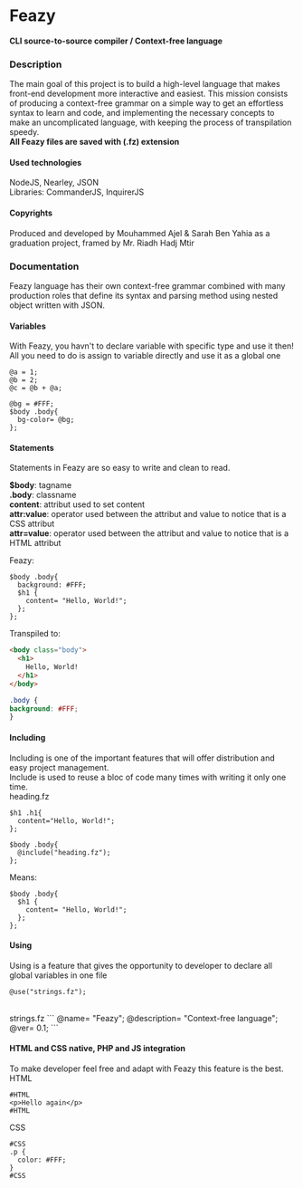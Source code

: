 # Feazy
**CLI source-to-source compiler / Context-free language**


### Description
The main goal of this project is to build a high-level language that makes front-end development more interactive and easiest. This mission consists of producing a context-free grammar on a simple way to get an effortless syntax to learn and code, and implementing the necessary concepts to make an uncomplicated language, with keeping the process of transpilation speedy. 
<br/>
**All Feazy files are saved with (.fz) extension**


#### Used technologies
NodeJS, Nearley, JSON<br/>Libraries: CommanderJS, InquirerJS


#### Copyrights
Produced and developed by Mouhammed Ajel & Sarah Ben Yahia as a graduation project, framed by Mr. Riadh Hadj Mtir


### Documentation
Feazy language has their own context-free grammar combined with many production roles that define its syntax and parsing method using nested object written with JSON.


#### Variables

With Feazy, you havn't to declare variable with specific type and use it then! All you need to do is assign to variable directly and use it as a global one
```
@a = 1;
@b = 2;
@c = @b + @a;
```

```
@bg = #FFF;
$body .body{
  bg-color= @bg;
};
```


#### Statements

Statements in Feazy are so easy to write and clean to read.

**$body**: tagname<br/>
**.body**: classname<br/>
**content**: attribut used to set content<br/>
**attr:value**: operator used between the attribut and value to notice that is a CSS attribut<br/>
**attr=value**: operator used between the attribut and value to notice that is a HTML attribut<br/>


Feazy:
```
$body .body{
  background: #FFF;
  $h1 {
    content= "Hello, World!";
  };
};
```

Transpiled to:
```html
<body class="body">
  <h1>
    Hello, World!
  </h1>
</body>
```

```css
.body {
background: #FFF;
}
```

#### Including

Including is one of the important features that will offer distribution and easy project management.<br/>
Include is used to reuse a bloc of code many times with writing it only one time.
<br/>
heading.fz
```
$h1 .h1{
  content="Hello, World!";
};
```

```
$body .body{
  @include("heading.fz");
};
```

Means:

```
$body .body{
  $h1 {
    content= "Hello, World!";
  };
};
```

#### Using
Using is a feature that gives the opportunity to developer to declare all global variables in one file

```
@use("strings.fz");
```
<br/>
strings.fz
```
@name= "Feazy";
@description= "Context-free language";
@ver= 0.1;
```

#### HTML and CSS native, PHP and JS integration
To make developer feel free and adapt with Feazy this feature is the best.
<br/>
HTML
```
#HTML
<p>Hello again</p>
#HTML
```

CSS
```
#CSS
.p {
  color: #FFF;
}
#CSS
```
